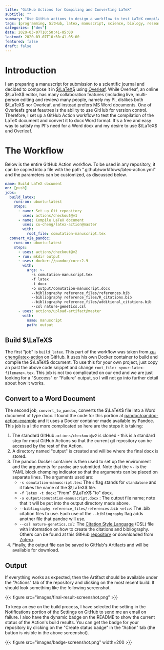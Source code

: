 ```yaml
---
title: "GitHub Actions for Compiling and Converting LaTeX"
subtitle: ""
summary: "Use GitHub actions to design a workflow to test LaTeX compilation and to convert the LaTeX document using pandoc."
tags: [programming, GitHub, latex, manuscript, science, biology, research]
categories: ["dev"]
date: 2020-03-07T10:50:41-05:00
lastmod: 2020-03-07T10:50:41-05:00
featured: false
draft: false
---
```


# Introduction

I am preparing a manuscript for submission to a scientific journal and decided to compose it in [$\LaTeX$](https://www.latex-project.org) using [Overleaf](https://www.overleaf.com).
While Overleaf, an online $\LaTeX$ editor, has many collaboration features (including live, multi-person editing and review) many people, namely my PI, dislikes both $\LaTeX$ nor Overleaf, and instead prefers MS Word documents.
One of Overleafs great feautres is the ability to use GitHub for version control.
Therefore, I set up a GitHub Action workflow to test the compilation of the LaTeX document and convert it to docx Word format.
It's a free and easy way to satisfy my PI's need for a Word docx and my desire to use $\LaTeX$ and Overleaf.

# The Workflow

Below is the entire GitHub Action workflow.
To be used in any repository, it can be copied into a file with the path ".github/workflows/latex-action.yml" and the parameters can be customized, as discussed below.

```yaml
name: Build LaTeX document
on: [push]
jobs:
  build_latex:
    runs-on: ubuntu-latest
    steps:
      - name: Set up Git repository
        uses: actions/checkout@v1
      - name: Compile LaTeX document
        uses: xu-cheng/latex-action@master
        with:
          root_file: comutation-manuscript.tex
  convert_via_pandoc:
    runs-on: ubuntu-latest
    steps:
      - uses: actions/checkout@v2
      - run: mkdir output
      - uses: docker://pandoc/core:2.9
        with:
          args: >-
            -s comutation-manuscript.tex 
            -f latex 
            -t docx 
            -o output/comutation-manuscript.docx 
            --bibliography reference_files/references.bib 
            --bibliography reference_files/R_citations.bib 
            --bibliography reference_files/additional_citations.bib 
            --csl nature-genetics.csl
      - uses: actions/upload-artifact@master
        with:
          name: manuscript
          path: output
```

## Build $\LaTeX$

The first "job" is `build_latex`.
This part of the workflow was taken from [xu-cheng/latex-action](https://github.com/xu-cheng/latex-action) on GitHub.
It uses his own Docker container to build and compile the $\LaTeX$ document.
To use this for your own project, just copy an past the above code snippet and change `root_file: <your-latex-filename>.tex`.
This job is not too complicated on our end and we are just looking for a "Success" or "Failure" output, so I will not go into further detail about how it works.

## Convert to a Word Document

The second job, `convert_to_pandoc`, converts the $\LaTeX$ file into a Word document of type docx.
I found the code for this portion at [pandoc/pandoc-action-example](https://github.com/pandoc/pandoc-action-example) and it uses a Docker container made available by Pandoc.
This job is a little more complicated so here are the steps it is taking:

1. The standard GitHub `actions/checkout@v2` is cloned - this is a standard step for most GitHub Actions so that the current git repository can be accessed by the rest of the Action.
2. A directory named "output" is created and will be where the final docx is stored.
3. The pandoc Docker container is then used to set up the environment and the arguments for `pandoc` are submitted. Note that the `>-` is  the YAML block chomping indicator so that the arguments can be placed on separate lines. The arguments used are:
    * `-s comutation-manuscript.tex`: The `s` flag stands for `standalone` and it takes the name of the $\LaTeX$ file.
    * `-f latex -t docx`: "From" $\LaTeX$ "to" docx.
    * `-o output/comutation-manuscript.docx` : The output file name; note that it will be put into the output directory made above.
    * `--bibliography reference_files/references.bib <etc>`: The .bib citation files to use. Each use of the `--bibliography` flag adds another file that pandoc will use.
    * `--csl nature-genetics.csl`: The [Citation Style Language](https://citationstyles.org) (CSL) file with information on how to create the citations and bibliography. Others can be found at this GitHub [repository](https://github.com/citation-style-language/styles) or downloaded from [Zotero](https://www.zotero.org/styles?q=nature).
4. Finally,  the output file can be saved to GitHub's Artifacts and will be available for download.

## Output

If everything works as expected, then the Artifact should be available under the "Actions" tab of the repository and clicking on the most recent build.
It should look something like the following screenshot.

{{< figure src="images/final-result-screenshot.png" >}}

To keep an eye on the build process, I have selected the setting in the Notifications portion of the Settings on GitHub to send me an email on failure.
I also have the dynamic badge on the README to show the current status of the Action's build results.
You can get the badge for your repository by clicking on the "Create status badge" in the "Action" tab (the button is visible in the above screenshot).

{{< figure src="images/badge-screenshot.png" width=200 >}}
